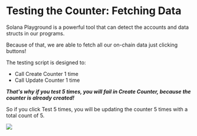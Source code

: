 # Testing the Counter: Fetching Data

Solana Playground is a powerful tool that can detect the accounts and data structs in our programs. 

Because of that, we are able to fetch all our on-chain data just clicking buttons!

The testing script is designed to: 
- Call Create Counter 1 time
- Call Update Counter 1 time

***That's why if you test 5 times, you will fail in Create Counter, because the counter is already created!*** 

So if you click Test 5 times, you will be updating the counter 5 times with a total count of 5. 

![](/tutorials/template/counter_testing_5times.png)

